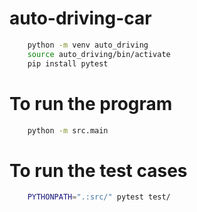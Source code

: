 # auto-driving-car

<!-- Create virtual env -->
```bash
    python -m venv auto_driving
    source auto_driving/bin/activate
    pip install pytest
```

# To run the program 

```bash
    python -m src.main
```

# To run the test cases

```bash
    PYTHONPATH=".:src/" pytest test/
```